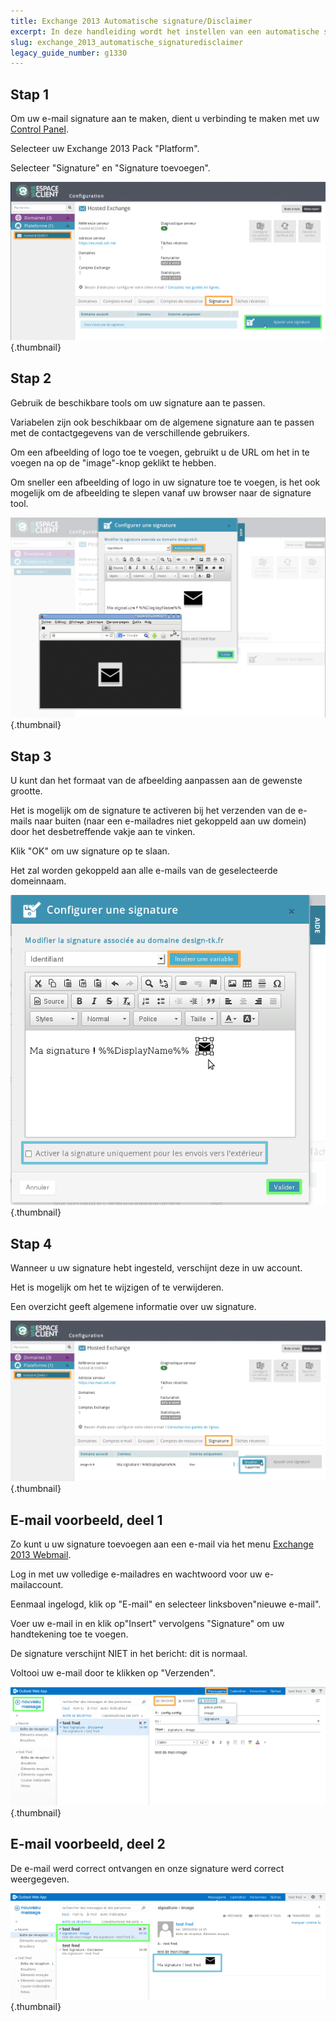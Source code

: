 ```yaml
---
title: Exchange 2013 Automatische signature/Disclaimer
excerpt: In deze handleiding wordt het instellen van een automatische signature (disclaimer) beschreven
slug: exchange_2013_automatische_signaturedisclaimer
legacy_guide_number: g1330
---
```



## Stap 1
Om uw e-mail signature aan te maken, dient u verbinding te maken met uw [Control Panel](https://www.ovh.com/manager/web/login.html).

Selecteer uw Exchange 2013 Pack "Platform".

Selecteer "Signature" en "Signature toevoegen".

![](images/img_1364.jpg){.thumbnail}


## Stap 2
Gebruik de beschikbare tools om uw signature aan te passen.

Variabelen zijn ook beschikbaar om de algemene signature aan te passen met de contactgegevens van de verschillende gebruikers.

Om een afbeelding of logo toe te voegen, gebruikt u de URL om het in te voegen na op de "image"-knop geklikt te hebben.


Om sneller een afbeelding of logo in uw signature toe te voegen, is het ook mogelijk om de afbeelding te slepen vanaf uw browser naar de signature tool.

![](images/img_1365.jpg){.thumbnail}


## Stap 3
U kunt dan het formaat van de afbeelding aanpassen aan de gewenste grootte.

Het is mogelijk om de signature te activeren bij het verzenden van de e-mails naar buiten (naar een e-mailadres niet gekoppeld aan uw domein) door het desbetreffende vakje aan te vinken.

Klik "OK" om uw signature op te slaan.

Het zal worden gekoppeld aan alle e-mails van de geselecteerde domeinnaam.

![](images/img_1368.jpg){.thumbnail}


## Stap 4
Wanneer u uw signature hebt ingesteld, verschijnt deze in uw account.

Het is mogelijk om het te wijzigen of te verwijderen.

Een overzicht geeft algemene informatie over uw signature.

![](images/img_1370.jpg){.thumbnail}


## E-mail voorbeeld, deel 1
Zo kunt u uw signature toevoegen aan een e-mail via het menu [Exchange 2013 Webmail](https://ex.mail.ovh.net/owa/).

Log in met uw volledige e-mailadres en wachtwoord voor uw e-mailaccount. 

Eenmaal ingelogd, klik op "E-mail" en selecteer linksboven"nieuwe e-mail".

Voer uw e-mail in en klik op"Insert" vervolgens "Signature" om uw handtekening toe te voegen.

De signature verschijnt NIET in het bericht: dit is normaal.

Voltooi uw e-mail door te klikken op "Verzenden".

![](images/img_1371.jpg){.thumbnail}


## E-mail voorbeeld, deel 2
De e-mail werd correct ontvangen en onze signature werd correct weergegeven.

![](images/img_1372.jpg){.thumbnail}

